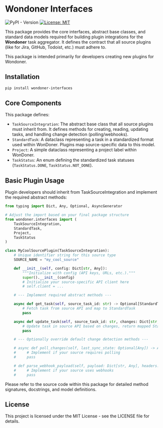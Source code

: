 # Wondoner Interfaces

![PyPI - Version](https://img.shields.io/pypi/v/wondoner-interfaces) [![License: MIT](https://img.shields.io/badge/License-MIT-yellow.svg)](https://opensource.org/licenses/MIT)

This package provides the core interfaces, abstract base classes, and standard data models required for building plugin integrations for the **Wondoner** task aggregator. It defines the contract that all source plugins (like for Jira, GitHub, Todoist, etc.) must adhere to.

This package is intended primarily for developers creating new plugins for Wondoner.

## Installation

```bash
pip install wondoner-interfaces
```

## Core Components

This package defines:

* `TaskSourceIntegration`: The abstract base class that all source plugins must inherit from. It defines methods for creating, reading, updating tasks, and handling change detection (polling/webhooks).
* `StandardTask`: A dataclass representing a task in a standardized format used within WonDoner. Plugins map source-specific data to this model.
* `Project`: A simple dataclass representing a project label within WonDoner.
* `TaskStatus`: An enum defining the standardized task statuses (`TaskStatus.DONE`, `TaskStatus.NOT_DONE`).

## Basic Plugin Usage

Plugin developers should inherit from TaskSourceIntegration and implement the required abstract methods:

```python
from typing import Dict, Any, Optional, AsyncGenerator

# Adjust the import based on your final package structure
from wondoner.interfaces import (
    TaskSourceIntegration,
    StandardTask,
    Project,
    TaskStatus
)

class MyCoolSourcePlugin(TaskSourceIntegration):
    # Unique identifier string for this source type
    SOURCE_NAME = "my_cool_source"

    def __init__(self, config: Dict[str, Any]):
        """Initialize with config (API keys, URLs, etc.)."""
        super().__init__(config)
        # Initialize your source-specific API client here
        # self.client = ...

    # --- Implement required abstract methods ---

    async def get_task(self, source_task_id: str) -> Optional[StandardTask]:
        # Fetch task from source API and map to StandardTask
        pass

    async def update_task(self, source_task_id: str, changes: Dict[str, Any]) -> StandardTask:
        # Update task in source API based on changes, return mapped StandardTask
        pass

    # --- Optionally override default change detection methods ---

    # async def poll_changes(self, last_sync_state: Optional[Any]) -> AsyncGenerator[StandardTask, None]:
    #     # Implement if your source requires polling
    #     pass

    # def parse_webhook_payload(self, payload: Dict[str, Any], headers: Dict[str, Any]) -> Optional[Dict[str, Any]]:
    #     # Implement if your source uses webhooks
    #     pass
```

Please refer to the source code within this package for detailed method signatures, docstrings, and model definitions.

## License
This project is licensed under the MIT License - see the LICENSE file for details.
